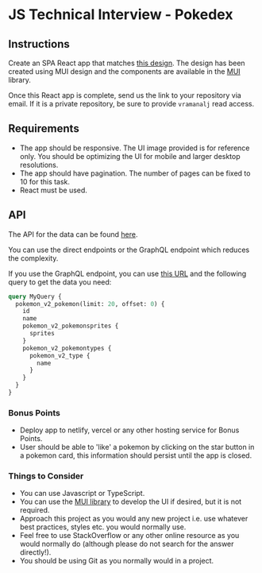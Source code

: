 # JS Technical Interview - Pokedex

## Instructions

Create an SPA React app that matches [this design][1]. The design has been created using MUI design and the components are available in the [MUI](https://mui.com/) library.

Once this React app is complete, send us the link to your repository via email. If it is a private repository, be sure to provide `vramanalj` read access. 

[1]: https://github.com/Combyne-Ag/Interview-JS-Pokedex/blob/main/Pokedex%20MUI.png

## Requirements

* The app should be responsive. The UI image provided is for reference only. You should be optimizing the UI for mobile and larger desktop resolutions.
* The app should have pagination. The number of pages can be fixed to 10 for this task.
* React must be used.

## API

The API for the data can be found [here](https://pokeapi.co/).

You can use the direct endpoints or the GraphQL endpoint which reduces the complexity.

If you use the GraphQL endpoint, you can use [this URL](https://pokeapi.co/docs/graphql) and the following query to get the data you need:


```graphql
query MyQuery {
  pokemon_v2_pokemon(limit: 20, offset: 0) {
    id
    name
    pokemon_v2_pokemonsprites {
      sprites
    }
    pokemon_v2_pokemontypes {
      pokemon_v2_type {
        name
      }
    }
  }
}
```

### Bonus Points

* Deploy app to netlify, vercel or any other hosting service for Bonus Points.
* User should be able to 'like' a pokemon by clicking on the star button in a pokemon card, this information should persist until the app is closed.

### Things to Consider

* You can use Javascript or TypeScript.
* You can use the [MUI library](https://mui.com/) to develop the UI if desired, but it is not required.
* Approach this project as you would any new project i.e. use whatever best practices, styles etc. you would normally use.
* Feel free to use StackOverflow or any other online resource as you would normally do (although please do not search for the answer directly!).
* You should be using Git as you normally would in a project.
